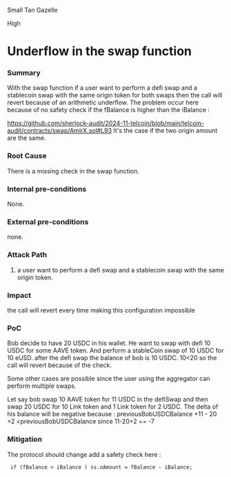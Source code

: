 Small Tan Gazelle

High

# Underflow in the swap function

### Summary

With the swap function if a user want to perform a defi swap and a stablecoin swap with the same origin token for both swaps then the call will revert because of an arithmetic underflow.
The problem occur here because of no safety check if the fBalance is higher than the iBalance : 

https://github.com/sherlock-audit/2024-11-telcoin/blob/main/telcoin-audit/contracts/swap/AmirX.sol#L93
It's the case if the two origin amount are the same.

### Root Cause

There is a missing check in the swap function.

### Internal pre-conditions

None.

### External pre-conditions

none.

### Attack Path

1. a user want to perform a defi swap and a stablecoin swap with the same origin token.

### Impact

the call will revert every time making this configuration impossible

### PoC

Bob decide to have 20 USDC in his wallet. 
He want to swap with defi 10 USDC for some AAVE token.
And perform a stableCoin swap of 10 USDC for 10 eUSD. 
after the defi swap the balance of bob is 10 USDC. 
10<20 so the call will revert because of the check.

Some other cases are possible since the user using the aggregator can perform multiple swaps. 

Let say bob swap 10 AAVE token for 11 USDC in the defiSwap and then swap 20 USDC for 10 Link token and 1 Link token for 2 USDC. 
The delta of his balance will be negative because : 
previousBobUSDCBalance +11 - 20 +2 <previousBobUSDCBalance since 11-20+2 == -7
### Mitigation

The protocol should change add a safety check here : 
```solidity
 if (fBalance > iBalance ) ss.oAmount = fBalance - iBalance;
```